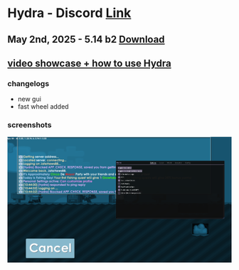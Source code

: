 # Hydra - Discord [Link](https://discord.gg/myECsZU4Nk)
## May 2nd, 2025 - 5.14 b2 [Download](https://link-center.net/1345687/hydra-growtopia-514-mod)
## [video showcase + how to use Hydra](https://www.youtube.com/watch?v=ipZhX6Zf6Qg)
### changelogs
- new gui
- fast wheel added

### screenshots
![menu](images/scrshot1.png)
